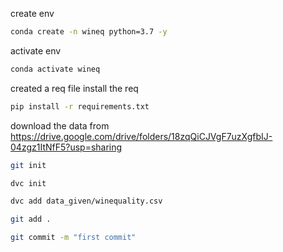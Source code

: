 create env 
```bash
conda create -n wineq python=3.7 -y
```
activate env
```bash
conda activate wineq
```
created a req file
install the req
```bash
pip install -r requirements.txt
```
download the data from 
https://drive.google.com/drive/folders/18zqQiCJVgF7uzXgfbIJ-04zgz1ItNfF5?usp=sharing
```bash
git init
```
```bash
dvc init 
```
```bash
dvc add data_given/winequality.csv
```
```bash
git add .
```
```bash
git commit -m "first commit"
```